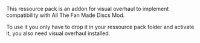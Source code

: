 This ressource pack is an addon for visual overhaul to implement compatibility with All The Fan Made Discs Mod.

To use it you only have to drop it in your ressource pack folder and activate it, you also need visual overhaul installed.
